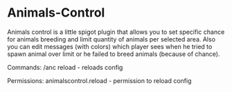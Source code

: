 # Animals-Control
Animals control is a little spigot plugin that allows you to set specific chance for animals breeding and limit quantity of animals per selected area. Also you can edit messages (with colors) which player sees when he tried to spawn animal over limit or he failed to breed animals (because of chance).

Commands:
  /anc reload - reloads config
  
Permissions:
  animalscontrol.reload - permission to reload config
